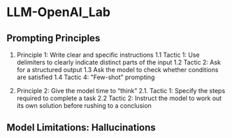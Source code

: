 # LLM-OpenAI_Lab


## Prompting Principles
1.  Principle 1: Write clear and specific instructions
    1.1 Tactic 1: Use delimiters to clearly indicate distinct parts of the input
    1.2 Tactic 2: Ask for a structured output
    1.3 Ask the model to check whether conditions are satisfied
    1.4 Tactic 4: "Few-shot" prompting
 


2.  Principle 2: Give the model time to “think”
    2.1. Tactic 1: Specify the steps required to complete a task
    2.2 Tactic 2: Instruct the model to work out its own solution before rushing to a conclusion


## Model Limitations: Hallucinations